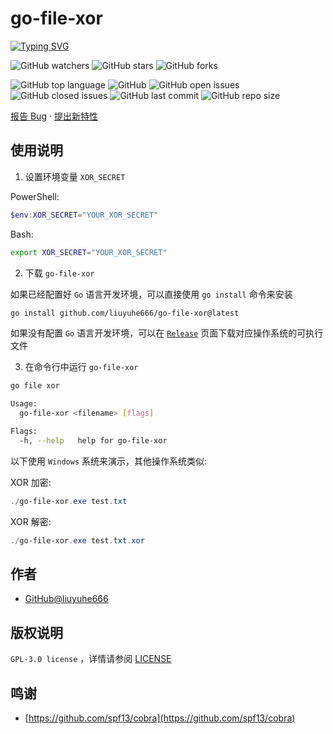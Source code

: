 # go-file-xor

[![Typing SVG](https://readme-typing-svg.demolab.com?font=Fira+Code&pause=1000&width=435&lines=Go+File+XOR+%F0%9F%91%86%F0%9F%A4%93)](https://github.com/liuyuhe666/go-file-xor)

![GitHub watchers](https://img.shields.io/github/watchers/liuyuhe666/go-file-xor?style=social) ![GitHub stars](https://img.shields.io/github/stars/liuyuhe666/go-file-xor?style=social) ![GitHub forks](https://img.shields.io/github/forks/liuyuhe666/go-file-xor?style=social)

![GitHub top language](https://img.shields.io/github/languages/top/liuyuhe666/go-file-xor?style=flat-square)  ![GitHub](https://img.shields.io/github/license/liuyuhe666/go-file-xor?style=flat-square) ![GitHub open issues](https://img.shields.io/github/issues/liuyuhe666/go-file-xor?style=flat-square) ![GitHub closed issues](https://img.shields.io/github/issues-closed/liuyuhe666/go-file-xor) ![GitHub last commit](https://img.shields.io/github/last-commit/liuyuhe666/go-file-xor?style=flat-square) ![GitHub repo size](https://img.shields.io/github/repo-size/liuyuhe666/go-file-xor?style=flat-square)

[报告 Bug](https://github.com/liuyuhe666/go-file-xor/issues) · [提出新特性](https://github.com/liuyuhe666/go-file-xor/pulls)

## 使用说明

1. 设置环境变量 `XOR_SECRET`

PowerShell:

```ps1
$env:XOR_SECRET="YOUR_XOR_SECRET"
```
Bash:

```bash
export XOR_SECRET="YOUR_XOR_SECRET"
```

2. 下载 `go-file-xor`

如果已经配置好 `Go` 语言开发环境，可以直接使用 `go install` 命令来安装

```bash
go install github.com/liuyuhe666/go-file-xor@latest
```
如果没有配置 `Go` 语言开发环境，可以在 [`Release`](https://github.com/liuyuhe666/go-file-xor/releases) 页面下载对应操作系统的可执行文件

3. 在命令行中运行 `go-file-xor`

```bash
go file xor

Usage:
  go-file-xor <filename> [flags]

Flags:
  -h, --help   help for go-file-xor
```

以下使用 `Windows` 系统来演示，其他操作系统类似:

XOR 加密:

```ps1
./go-file-xor.exe test.txt
```

XOR 解密:

```ps1
./go-file-xor.exe test.txt.xor
```

## 作者

- [GitHub@liuyuhe666](https://github.com/liuyuhe666)

## 版权说明

`GPL-3.0 license` ，详情请参阅 [LICENSE](./LICENSE)

## 鸣谢

- [https://github.com/spf13/cobra](https://github.com/spf13/cobra)